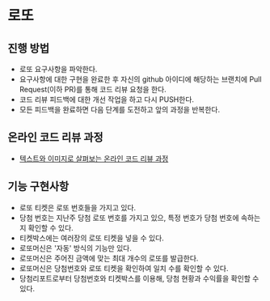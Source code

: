 # 로또
## 진행 방법
* 로또 요구사항을 파악한다.
* 요구사항에 대한 구현을 완료한 후 자신의 github 아이디에 해당하는 브랜치에 Pull Request(이하 PR)를 통해 코드 리뷰 요청을 한다.
* 코드 리뷰 피드백에 대한 개선 작업을 하고 다시 PUSH한다.
* 모든 피드백을 완료하면 다음 단계를 도전하고 앞의 과정을 반복한다.

## 온라인 코드 리뷰 과정
* [텍스트와 이미지로 살펴보는 온라인 코드 리뷰 과정](https://github.com/next-step/nextstep-docs/tree/master/codereview)

## 기능 구현사항
* 로또 티켓은 로또 번호들을 가지고 있다.
* 당첨 번호는 지난주 당첨 로또 번호를 가지고 있으, 특정 번호가 당첨 번호에 속하는지 확인할 수 있다.
* 티켓박스에는 여러장의 로또 티켓을 넣을 수 있다. 
* 로또머신은 '자동' 방식의 기능만 있다.
* 로또머신은 주어진 금액에 맞는 최대 개수의 로또를 발급한다.
* 로또머신은 당첨번호와 로또 티켓을 확인하여 일치 수를 확인할 수 있다.
* 당첨리포트로부터 당첨번호와 티켓박스를 이용해, 당첨 현황과 수익률을 확인할 수 있다.